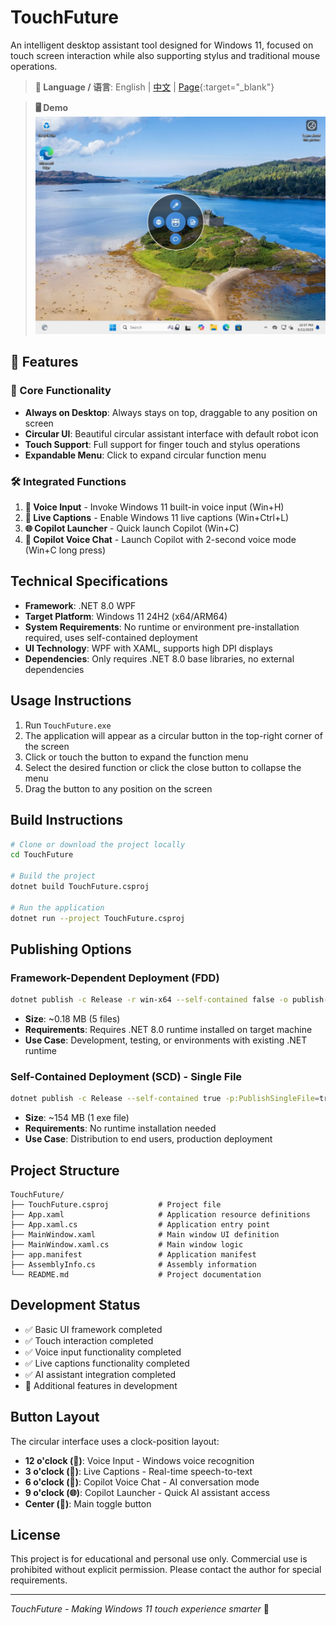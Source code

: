 # TouchFuture

An intelligent desktop assistant tool designed for Windows 11, focused on touch screen interaction while also supporting stylus and traditional mouse operations.

> **📖 Language / 语言**: English | [中文](README.md) | [Page](https://goxia.github.io/TouchFuture/){:target="_blank"}

> **🖥️ Demo**
![Demo-TouchFuture](./docs/Demo-TouchFuture.jpg)

## 🚀 Features

### 🎯 Core Functionality
- **Always on Desktop**: Always stays on top, draggable to any position on screen
- **Circular UI**: Beautiful circular assistant interface with default robot icon
- **Touch Support**: Full support for finger touch and stylus operations
- **Expandable Menu**: Click to expand circular function menu

### 🛠️ Integrated Functions
1. **🎤 Voice Input** - Invoke Windows 11 built-in voice input (Win+H)
2. **📝 Live Captions** - Enable Windows 11 live captions (Win+Ctrl+L)
3. **🌐 Copilot Launcher** - Quick launch Copilot (Win+C)
4. **💬 Copilot Voice Chat** - Launch Copilot with 2-second voice mode (Win+C long press)

## Technical Specifications

- **Framework**: .NET 8.0 WPF
- **Target Platform**: Windows 11 24H2 (x64/ARM64)
- **System Requirements**: No runtime or environment pre-installation required, uses self-contained deployment
- **UI Technology**: WPF with XAML, supports high DPI displays
- **Dependencies**: Only requires .NET 8.0 base libraries, no external dependencies

## Usage Instructions

1. Run `TouchFuture.exe`
2. The application will appear as a circular button in the top-right corner of the screen
3. Click or touch the button to expand the function menu
4. Select the desired function or click the close button to collapse the menu
5. Drag the button to any position on the screen

## Build Instructions

```bash
# Clone or download the project locally
cd TouchFuture

# Build the project
dotnet build TouchFuture.csproj

# Run the application
dotnet run --project TouchFuture.csproj
```

## Publishing Options

### Framework-Dependent Deployment (FDD)
```bash
dotnet publish -c Release -r win-x64 --self-contained false -o publish-fdd
```
- **Size**: ~0.18 MB (5 files)
- **Requirements**: Requires .NET 8.0 runtime installed on target machine
- **Use Case**: Development, testing, or environments with existing .NET runtime

### Self-Contained Deployment (SCD) - Single File
```bash
dotnet publish -c Release --self-contained true -p:PublishSingleFile=true -p:IncludeNativeLibrariesForSelfExtract=true -o publish-extract-single
```
- **Size**: ~154 MB (1 exe file)
- **Requirements**: No runtime installation needed
- **Use Case**: Distribution to end users, production deployment

## Project Structure

```
TouchFuture/
├── TouchFuture.csproj           # Project file
├── App.xaml                     # Application resource definitions
├── App.xaml.cs                  # Application entry point
├── MainWindow.xaml              # Main window UI definition
├── MainWindow.xaml.cs           # Main window logic
├── app.manifest                 # Application manifest
├── AssemblyInfo.cs              # Assembly information
└── README.md                    # Project documentation
```

## Development Status

- ✅ Basic UI framework completed
- ✅ Touch interaction completed
- ✅ Voice input functionality completed
- ✅ Live captions functionality completed
- ✅ AI assistant integration completed
- 🔄 Additional features in development

## Button Layout

The circular interface uses a clock-position layout:
- **12 o'clock (🎤)**: Voice Input - Windows voice recognition
- **3 o'clock (📝)**: Live Captions - Real-time speech-to-text
- **6 o'clock (💬)**: Copilot Voice Chat - AI conversation mode
- **9 o'clock (🌐)**: Copilot Launcher - Quick AI assistant access
- **Center (🤖)**: Main toggle button

## License

This project is for educational and personal use only. Commercial use is prohibited without explicit permission. Please contact the author for special requirements.

---


*TouchFuture - Making Windows 11 touch experience smarter* 🚀
